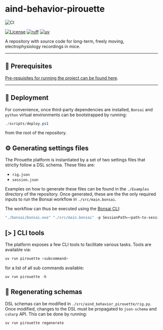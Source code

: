 # aind-behavior-pirouette

![CI](https://github.com/AllenNeuralDynamics/Aind.Behavior.Pirouette/actions/workflows/pirouette-cicd.yml/badge.svg)
<!-- [![PyPI - Version](https://img.shields.io/pypi/v/aind-behavior-pirouette)](https://pypi.org/project/aind-behavior-pirouette/) -->
[![License](https://img.shields.io/badge/license-MIT-brightgreen)](LICENSE)
[![ruff](https://img.shields.io/endpoint?url=https://raw.githubusercontent.com/astral-sh/ruff/main/assets/badge/v2.json)](https://github.com/astral-sh/ruff)
[![uv](https://img.shields.io/endpoint?url=https://raw.githubusercontent.com/astral-sh/uv/main/assets/badge/v0.json)](https://github.com/astral-sh/uv)

A repository with source code for long-term, freely moving, electrophysiology recordings in mice.

---

## 🔧 Prerequisites

[Pre-requisites for running the project can be found here](https://allenneuraldynamics.github.io/Aind.Behavior.Services/articles/requirements.html).

---

## 🚀 Deployment

For convenience, once third-party dependencies are installed, `Bonsai` and `python` virtual environments can be bootstrapped by running:

```powershell
./scripts/deploy.ps1
```

from the root of the repository.

## ⚙️ Generating settings files

The Pirouette platform is instantiated by a set of two settings files that strictly follow a DSL schema. These files are:

- `rig.json`
- `session.json`

Examples on how to generate these files can be found in the `./Examples` directory of the repository. Once generated, these are the the only required inputs to run the Bonsai workflow in `./src/main.bonsai`.

The workflow can thus be executed using the [Bonsai CLI](https://bonsai-rx.org/docs/articles/cli.html):

```powershell
"./bonsai/bonsai.exe" "./src/main.bonsai" -p SessionPath=<path-to-session.json> -p RigPath=<path-to-rig.json>
```

## [> ] CLI tools

The platform exposes a few CLI tools to facilitate various tasks. Tools are available via:

```powershell
uv run pirouette <subcommand>
```

for a list of all sub commands available:

```powershell
uv run pirouette -h
```

## 🔄 Regenerating schemas

DSL schemas can be modified in `./src/aind_behavior_pirouette/rig.py`.
Once modified, changes to the DSL must be propagated to `json-schema` and `csharp` API. This can be done by running:

```powershell
uv run pirouette regenerate
```
